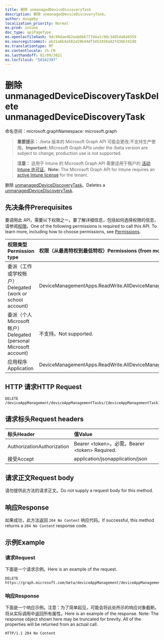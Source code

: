 ```yaml
---
title: 删除 unmanagedDeviceDiscoveryTask
description: 删除 unmanagedDeviceDiscoveryTask。
author: dougeby
localization_priority: Normal
ms.prod: intune
doc_type: apiPageType
ms.openlocfilehash: 9dc99daed62eab6b6777d4a1c9dc3485da8a9359
ms.sourcegitcommit: eb31a6b4a582a59b44df3453450a82fd366342d0
ms.translationtype: MT
ms.contentlocale: zh-CN
ms.lasthandoff: 02/09/2021
ms.locfileid: "50162397"
---
```

# <a name="delete-unmanageddevicediscoverytask"></a><span data-ttu-id="f5ff4-103">删除 unmanagedDeviceDiscoveryTask</span><span class="sxs-lookup"><span data-stu-id="f5ff4-103">Delete unmanagedDeviceDiscoveryTask</span></span>

<span data-ttu-id="f5ff4-104">命名空间：microsoft.graph</span><span class="sxs-lookup"><span data-stu-id="f5ff4-104">Namespace: microsoft.graph</span></span>

> <span data-ttu-id="f5ff4-105">**重要提示：** /beta 版本的 Microsoft Graph API 可能会更改;不支持生产使用。</span><span class="sxs-lookup"><span data-stu-id="f5ff4-105">**Important:** Microsoft Graph APIs under the /beta version are subject to change; production use is not supported.</span></span>

> <span data-ttu-id="f5ff4-106">**注意：** 适用于 Intune 的 Microsoft Graph API 需要适用于租户的 [活动 Intune 许可证](https://go.microsoft.com/fwlink/?linkid=839381)。</span><span class="sxs-lookup"><span data-stu-id="f5ff4-106">**Note:** The Microsoft Graph API for Intune requires an [active Intune license](https://go.microsoft.com/fwlink/?linkid=839381) for the tenant.</span></span>

<span data-ttu-id="f5ff4-107">删除 [unmanagedDeviceDiscoveryTask](../resources/intune-partnerintegration-unmanageddevicediscoverytask.md)。</span><span class="sxs-lookup"><span data-stu-id="f5ff4-107">Deletes a [unmanagedDeviceDiscoveryTask](../resources/intune-partnerintegration-unmanageddevicediscoverytask.md).</span></span>

## <a name="prerequisites"></a><span data-ttu-id="f5ff4-108">先决条件</span><span class="sxs-lookup"><span data-stu-id="f5ff4-108">Prerequisites</span></span>
<span data-ttu-id="f5ff4-p101">要调用此 API，需要以下权限之一。要了解详细信息，包括如何选择权限的信息，请参阅[权限](/graph/permissions-reference)。</span><span class="sxs-lookup"><span data-stu-id="f5ff4-p101">One of the following permissions is required to call this API. To learn more, including how to choose permissions, see [Permissions](/graph/permissions-reference).</span></span>

|<span data-ttu-id="f5ff4-111">权限类型</span><span class="sxs-lookup"><span data-stu-id="f5ff4-111">Permission type</span></span>|<span data-ttu-id="f5ff4-112">权限（从最高特权到最低特权）</span><span class="sxs-lookup"><span data-stu-id="f5ff4-112">Permissions (from most to least privileged)</span></span>|
|:---|:---|
|<span data-ttu-id="f5ff4-113">委派（工作或学校帐户）</span><span class="sxs-lookup"><span data-stu-id="f5ff4-113">Delegated (work or school account)</span></span>|<span data-ttu-id="f5ff4-114">DeviceManagementApps.ReadWrite.All</span><span class="sxs-lookup"><span data-stu-id="f5ff4-114">DeviceManagementApps.ReadWrite.All</span></span>|
|<span data-ttu-id="f5ff4-115">委派（个人 Microsoft 帐户）</span><span class="sxs-lookup"><span data-stu-id="f5ff4-115">Delegated (personal Microsoft account)</span></span>|<span data-ttu-id="f5ff4-116">不支持。</span><span class="sxs-lookup"><span data-stu-id="f5ff4-116">Not supported.</span></span>|
|<span data-ttu-id="f5ff4-117">应用程序</span><span class="sxs-lookup"><span data-stu-id="f5ff4-117">Application</span></span>|<span data-ttu-id="f5ff4-118">DeviceManagementApps.ReadWrite.All</span><span class="sxs-lookup"><span data-stu-id="f5ff4-118">DeviceManagementApps.ReadWrite.All</span></span>|

## <a name="http-request"></a><span data-ttu-id="f5ff4-119">HTTP 请求</span><span class="sxs-lookup"><span data-stu-id="f5ff4-119">HTTP Request</span></span>
<!-- {
  "blockType": "ignored"
}
-->
``` http
DELETE /deviceAppManagement/deviceAppManagementTasks/{deviceAppManagementTaskId}
```

## <a name="request-headers"></a><span data-ttu-id="f5ff4-120">请求标头</span><span class="sxs-lookup"><span data-stu-id="f5ff4-120">Request headers</span></span>
|<span data-ttu-id="f5ff4-121">标头</span><span class="sxs-lookup"><span data-stu-id="f5ff4-121">Header</span></span>|<span data-ttu-id="f5ff4-122">值</span><span class="sxs-lookup"><span data-stu-id="f5ff4-122">Value</span></span>|
|:---|:---|
|<span data-ttu-id="f5ff4-123">Authorization</span><span class="sxs-lookup"><span data-stu-id="f5ff4-123">Authorization</span></span>|<span data-ttu-id="f5ff4-124">Bearer &lt;token&gt;。必需。</span><span class="sxs-lookup"><span data-stu-id="f5ff4-124">Bearer &lt;token&gt; Required.</span></span>|
|<span data-ttu-id="f5ff4-125">接受</span><span class="sxs-lookup"><span data-stu-id="f5ff4-125">Accept</span></span>|<span data-ttu-id="f5ff4-126">application/json</span><span class="sxs-lookup"><span data-stu-id="f5ff4-126">application/json</span></span>|

## <a name="request-body"></a><span data-ttu-id="f5ff4-127">请求正文</span><span class="sxs-lookup"><span data-stu-id="f5ff4-127">Request body</span></span>
<span data-ttu-id="f5ff4-128">请勿提供此方法的请求正文。</span><span class="sxs-lookup"><span data-stu-id="f5ff4-128">Do not supply a request body for this method.</span></span>

## <a name="response"></a><span data-ttu-id="f5ff4-129">响应</span><span class="sxs-lookup"><span data-stu-id="f5ff4-129">Response</span></span>
<span data-ttu-id="f5ff4-130">如果成功，此方法返回 `204 No Content` 响应代码。</span><span class="sxs-lookup"><span data-stu-id="f5ff4-130">If successful, this method returns a `204 No Content` response code.</span></span>

## <a name="example"></a><span data-ttu-id="f5ff4-131">示例</span><span class="sxs-lookup"><span data-stu-id="f5ff4-131">Example</span></span>

### <a name="request"></a><span data-ttu-id="f5ff4-132">请求</span><span class="sxs-lookup"><span data-stu-id="f5ff4-132">Request</span></span>
<span data-ttu-id="f5ff4-133">下面是一个请求示例。</span><span class="sxs-lookup"><span data-stu-id="f5ff4-133">Here is an example of the request.</span></span>
``` http
DELETE https://graph.microsoft.com/beta/deviceAppManagement/deviceAppManagementTasks/{deviceAppManagementTaskId}
```

### <a name="response"></a><span data-ttu-id="f5ff4-134">响应</span><span class="sxs-lookup"><span data-stu-id="f5ff4-134">Response</span></span>
<span data-ttu-id="f5ff4-p102">下面是一个响应示例。注意：为了简单起见，可能会将此处所示的响应对象截断。将从实际调用中返回所有属性。</span><span class="sxs-lookup"><span data-stu-id="f5ff4-p102">Here is an example of the response. Note: The response object shown here may be truncated for brevity. All of the properties will be returned from an actual call.</span></span>
``` http
HTTP/1.1 204 No Content
```




